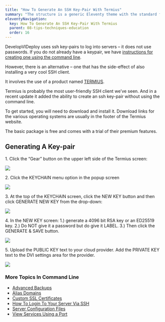 ```yaml
---
title: "How To Generate An SSH Key-Pair With Termius"
summary: "The structure is a generic Eleventy theme with the standard folder and file names."
eleventyNavigation:
  key: How To Generate An SSH Key-Pair With Termius
  parent: 08-tips-techniques-education
  order: 16
---
```

DevelopVIDeploy uses ssh key-pairs to log into servers – it does not use passwords. If you do not already have a keypair, we have [instructions for creating one using the command line](https://web.archive.org/web/20240529152948/https://wpclouddeploy.com/documentation/how-to-generate-an-ssh-key-pair/).

However, there is an alternative – one that has the side-effect of also installing a very cool SSH client.

It involves the use of a product named [TERMIUS](https://web.archive.org/web/20240529152948/https://termius.com/).

Termius is probably the most user-friendly SSH client we’ve seen. And in a recent update it added the ability to create an ssh key-pair without using the command line.

To get started, you will need to download and install it. Download links for the various operating systems are usually in the footer of the Termius website.

The basic package is free and comes with a trial of their premium features.

## Generating A Key-pair

1\. Click the “Gear” button on the upper left side of the Termius screen:

[![](https://web.archive.org/web/20240529152948im_/https://wpclouddeploy.com/wp-content/uploads/2022/07/wpcd-termius-02.png)](https://web.archive.org/web/20240529152948/https://wpclouddeploy.com/wp-content/uploads/2022/07/wpcd-termius-02.png)

2\. Click the KEYCHAIN menu option in the popup screen

[![](https://web.archive.org/web/20240529152948im_/https://wpclouddeploy.com/wp-content/uploads/2022/07/wpcd-termius-04.png)](https://web.archive.org/web/20240529152948/https://wpclouddeploy.com/wp-content/uploads/2022/07/wpcd-termius-04.png)

3\. At the top of the KEYCHAIN screen, click the NEW KEY button and then click GENERATE NEW KEY from the drop-down:

[![](https://web.archive.org/web/20240529152948im_/https://wpclouddeploy.com/wp-content/uploads/2022/07/wpcd-termius-06.png)](https://web.archive.org/web/20240529152948/https://wpclouddeploy.com/wp-content/uploads/2022/07/wpcd-termius-06.png)

4\. In the NEW KEY screen: 1.) generate a 4096 bit RSA key or an ED25519 key. 2.) Do NOT give it a password but do give it LABEL. 3.) Then click the GENERATE & SAVE button.

[![](https://web.archive.org/web/20240529152948im_/https://wpclouddeploy.com/wp-content/uploads/2022/07/wpcd-termius-08-1.png)](https://web.archive.org/web/20240529152948/https://wpclouddeploy.com/wp-content/uploads/2022/07/wpcd-termius-08-1.png)

5\. Upload the PUBLIC KEY text to your cloud provider. Add the PRIVATE KEY text to the DVI settings area for the provider.

[![](https://web.archive.org/web/20240529152948im_/https://wpclouddeploy.com/wp-content/uploads/2022/07/wpcd-termius-10.png)](https://web.archive.org/web/20240529152948/https://wpclouddeploy.com/wp-content/uploads/2022/07/wpcd-termius-10.png)

### More Topics In Command Line

*   [Advanced Backups](https://web.archive.org/web/20240529152948/https://wpclouddeploy.com/documentation/command-line-scripts/advanced-backups/)
*   [Alias Domains](https://web.archive.org/web/20240529152948/https://wpclouddeploy.com/documentation/tips-techniques-education/alias-domains/)
*   [Custom SSL Certificates](https://web.archive.org/web/20240529152948/https://wpclouddeploy.com/documentation/tips-techniques-education/custom-ssl-certificates/)
*   [How To Login To Your Server Via SSH](https://web.archive.org/web/20240529152948/https://wpclouddeploy.com/documentation/wpcloud-deploy-admin/how-to-login-to-your-server-via-ssh/)
*   [Server Configuration Files](https://web.archive.org/web/20240529152948/https://wpclouddeploy.com/documentation/wpcloud-deploy-admin/server-configuration-files/)
*   [View Services Using a Port](https://web.archive.org/web/20240529152948/https://wpclouddeploy.com/documentation/wpcloud-deploy/view-services-using-a-port/)

